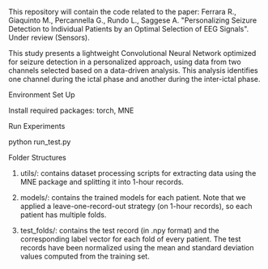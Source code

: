 This repository will contain the code related to the paper: Ferrara R., Giaquinto M., Percannella G., Rundo L., Saggese A. "Personalizing Seizure Detection to Individual Patients by an Optimal Selection of EEG Signals". Under review (Sensors).

This study presents a lightweight Convolutional Neural Network optimized for seizure detection in a personalized approach, using data from two channels selected based on a data-driven analysis. This analysis identifies one channel during the ictal phase and another during the inter-ictal phase.

Environment Set Up

Install required packages: torch, MNE 


Run Experiments

python run_test.py 


Folder Structures

1. utils/: contains dataset processing scripts for extracting data using the MNE package and splitting it into 1-hour records.

2. models/: contains the trained models for each patient. Note that we applied a leave-one-record-out strategy (on 1-hour records), so each patient has multiple folds.

3. test_folds/: contains the test record (in .npy format) and the corresponding label vector for each fold of every patient. The test records have been normalized using the mean and standard deviation values computed from the training set.